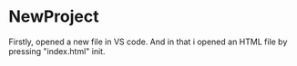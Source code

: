 # NewProject
Firstly, opened a new file in VS code.
And in that i opened an HTML file by pressing "index.html" init.

